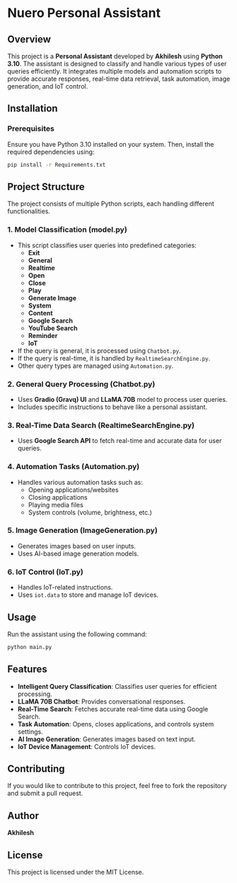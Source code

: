 # Nuero Personal Assistant

## Overview
This project is a **Personal Assistant** developed by **Akhilesh** using **Python 3.10**. The assistant is designed to classify and handle various types of user queries efficiently. It integrates multiple models and automation scripts to provide accurate responses, real-time data retrieval, task automation, image generation, and IoT control.

## Installation
### Prerequisites
Ensure you have Python 3.10 installed on your system. Then, install the required dependencies using:
```bash
pip install -r Requirements.txt
```

## Project Structure
The project consists of multiple Python scripts, each handling different functionalities.

### 1. **Model Classification (model.py)**
- This script classifies user queries into predefined categories:
  - **Exit**
  - **General**
  - **Realtime**
  - **Open**
  - **Close**
  - **Play**
  - **Generate Image**
  - **System**
  - **Content**
  - **Google Search**
  - **YouTube Search**
  - **Reminder**
  - **IoT**
- If the query is general, it is processed using `Chatbot.py`.
- If the query is real-time, it is handled by `RealtimeSearchEngine.py`.
- Other query types are managed using `Automation.py`.

### 2. **General Query Processing (Chatbot.py)**
- Uses **Gradio (Gravq) UI** and **LLaMA 70B** model to process user queries.
- Includes specific instructions to behave like a personal assistant.

### 3. **Real-Time Data Search (RealtimeSearchEngine.py)**
- Uses **Google Search API** to fetch real-time and accurate data for user queries.

### 4. **Automation Tasks (Automation.py)**
- Handles various automation tasks such as:
  - Opening applications/websites
  - Closing applications
  - Playing media files
  - System controls (volume, brightness, etc.)

### 5. **Image Generation (ImageGeneration.py)**
- Generates images based on user inputs.
- Uses AI-based image generation models.

### 6. **IoT Control (IoT.py)**
- Handles IoT-related instructions.
- Uses `iot.data` to store and manage IoT devices.

## Usage
Run the assistant using the following command:
```bash
python main.py
```

## Features
- **Intelligent Query Classification**: Classifies user queries for efficient processing.
- **LLaMA 70B Chatbot**: Provides conversational responses.
- **Real-Time Search**: Fetches accurate real-time data using Google Search.
- **Task Automation**: Opens, closes applications, and controls system settings.
- **AI Image Generation**: Generates images based on text input.
- **IoT Device Management**: Controls IoT devices.

## Contributing
If you would like to contribute to this project, feel free to fork the repository and submit a pull request.

## Author
**Akhilesh**

## License
This project is licensed under the MIT License.

